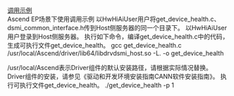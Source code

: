 [调用示例](https://support.huawei.com/enterprise/zh/doc/EDOC1100156981/36ef7b1d)  
Ascend EP场景下使用调用示例
以HwHiAiUser用户将get_device_health.c、dsmi_common_interface.h传到Host侧服务器的同一个目录下。
以HwHiAiUser用户登录到Host侧服务器。
执行如下命令，编译get_device_health.c中的代码，生成可执行文件get_device_health。
gcc get_device_health.c /usr/local/Ascend/driver/lib64/libdrvdsmi_host.so -L. -o get_device_health

/usr/local/Ascend表示Driver组件的默认安装路径，请根据实际情况替换。
Driver组件的安装，请参见《驱动和开发环境安装指南CANN软件安装指南》。
执行可执行文件get_device_health。
./get_device_health -p 1